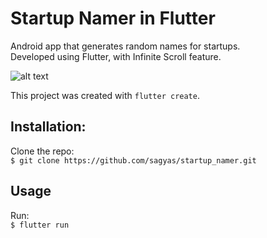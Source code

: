 # Startup Namer in Flutter

Android app that generates random names for startups.  
Developed using Flutter, with Infinite Scroll feature.

![alt text](./assets/startup-namer.gif 'App')

This project was created with `flutter create`.

## Installation:

Clone the repo:  
`$ git clone https://github.com/sagyas/startup_namer.git`

## Usage

Run:  
`$ flutter run`
